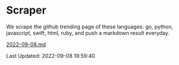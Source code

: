 # Scraper

We scrape the github trending page of these languages: go, python, javascript, swift, html, ruby, and push a markdown result everyday.

[2022-09-08.md](https://github.com/henson/Scraper/blob/master/2022-09-08.md)

Last Updated: 2022-09-08 19:59:40